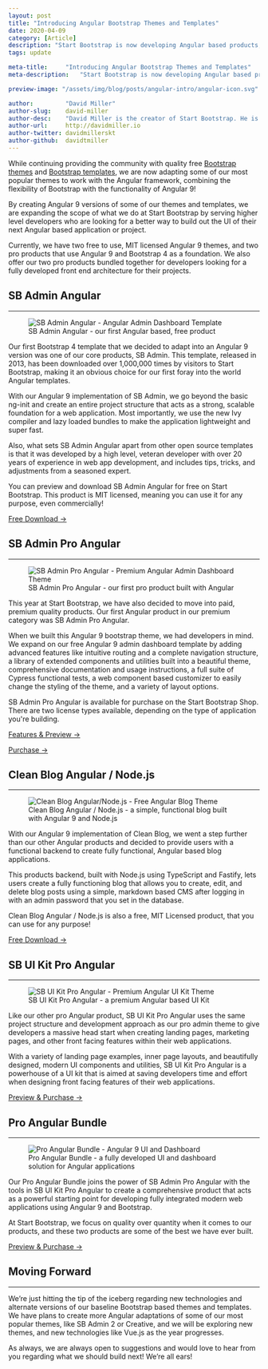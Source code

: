 ```yaml
---
layout: post
title: "Introducing Angular Bootstrap Themes and Templates"
date: 2020-04-09
category: [Article]
description: "Start Bootstrap is now developing Angular based products, combining the flexible styling of Bootstrap with the powerful functionality of the Angular framework."
tags: update

meta-title:		"Introducing Angular Bootstrap Themes and Templates"
meta-description:	"Start Bootstrap is now developing Angular based products, combining the flexible styling of Bootstrap with the powerful functionality of the Angular framework."

preview-image: "/assets/img/blog/posts/angular-intro/angular-icon.svg"

author:			"David Miller"
author-slug:	david-miller
author-desc:	"David Miller is the creator of Start Bootstrap. He is a front end web designer and developer working out of sunny Orlando, Florida."
author-url:		http://davidmiller.io
author-twitter:	davidmillerskt
author-github:	davidtmiller
---
```


While continuing providing the community with quality free [Bootstrap themes](https://startbootstrap.com/themes/) and [Bootstrap templates](https://startbootstrap.com/templates/), we are now adapting some of our most popular themes to work with the Angular framework, combining the flexibility of Bootstrap with the functionality of Angular 9!

<!--more-->

By creating Angular 9 versions of some of our themes and templates, we are expanding the scope of what we do at Start Bootstrap by serving higher level developers who are looking for a better way to build out the UI of their next Angular based application or project.

Currently, we have two free to use, MIT licensed Angular 9 themes, and two pro products that use Angular 9 and Bootstrap 4 as a foundation. We also offer our two pro products bundled together for developers looking for a fully developed front end architecture for their projects.

## SB Admin Angular

<hr class="mb-4">

<figure>
  <img src="/assets/img/screenshots/templates/sb-admin-angular.png" class="img-fluid rounded shadow-lg my-2" title="SB Admin Angular - Angular Admin Dashboard Template">
  <figcaption class="font-italic text-muted text-center">SB Admin Angular - our first Angular based, free product</figcaption>
</figure>

Our first Bootstrap 4 template that we decided to adapt into an Angular 9 version was one of our core products, SB Admin. This template, released in 2013, has been downloaded over 1,000,000 times by visitors to Start Bootstrap, making it an obvious choice for our first foray into the world Angular templates.

With our Angular 9 implementation of SB Admin, we go beyond the basic ng-init and create an entire project structure that acts as a strong, scalable foundation for a web application. Most importantly, we use the new Ivy compiler and lazy loaded bundles to make the application lightweight and super fast.

Also, what sets SB Admin Angular apart from other open source templates is that it was developed by a high level, veteran developer with over 20 years of experience in web app development, and includes tips, tricks, and adjustments from a seasoned expert.

You can preview and download SB Admin Angular for free on Start Bootstrap. This product is MIT licensed, meaning you can use it for any purpose, even commercially!

<a href="/templates/sb-admin-angular" class="btn btn-primary btn-xl shadow py-3 mb-4">Free Download &rarr;</a>

## SB Admin Pro Angular

<hr class="mb-4">

<figure>
  <img src="/assets/img/screenshots/premium/sb-admin-pro-angular.png" class="img-fluid rounded shadow-lg my-2" title="SB Admin Pro Angular - Premium Angular Admin Dashboard Theme">
  <figcaption class="font-italic text-muted text-center">SB Admin Pro Angular - our first pro product built with Angular</figcaption>
</figure>

This year at Start Bootstrap, we have also decided to move into paid, premium quality products. Our first Angular product in our premium category was SB Admin Pro Angular.

When we built this Angular 9 bootstrap theme, we had developers in mind. We expand on our free Angular 9 admin dashboard template by adding advanced features like intuitive routing and a complete navigation structure, a library of extended components and utilities built into a beautiful theme, comprehensive documentation and usage instructions, a full suite of Cypress functional tests, a web component based customizer to easily change the styling of the theme, and a variety of layout options.

SB Admin Pro Angular is available for purchase on the Start Bootstrap Shop. There are two license types available, depending on the type of application you're building.

<a href="https://themes.startbootstrap.com/sb-admin-pro-angular/" class="btn btn-primary btn-xl shadow py-3">Features &amp; Preview &rarr;</a>

<a href="https://shop.startbootstrap.com/product/sb-admin-pro-angular/" class="btn btn-primary btn-xl shadow py-3 mb-4">Purchase &rarr;</a>

## Clean Blog Angular / Node.js

<hr class="mb-4">

<figure>
  <img src="/assets/img/screenshots/themes/clean-blog-angular.png" class="img-fluid rounded shadow-lg my-2" title="Clean Blog Angular/Node.js - Free Angular Blog Theme">
  <figcaption class="font-italic text-muted text-center">Clean Blog Angular / Node.js - a simple, functional blog built with Angular 9 and Node.js</figcaption>
</figure>

With our Angular 9 implementation of Clean Blog, we went a step further than our other Angular products and decided to provide users with a functional backend to create fully functional, Angular based blog applications.

This products backend, built with Node.js using TypeScript and Fastify, lets users create a fully functioning blog that allows you to create, edit, and delete blog posts using a simple, markdown based CMS after logging in with an admin password that you set in the database.

Clean Blog Angular / Node.js is also a free, MIT Licensed product, that you can use for any purpose!

<a href="/themes/clean-blog-angular/" class="btn btn-primary btn-xl shadow py-3 mb-4">Free Download &rarr;</a>

## SB UI Kit Pro Angular

<hr class="mb-4">

<figure>
  <img src="/assets/img/screenshots/premium/sb-ui-kit-pro-angular.png" class="img-fluid rounded shadow-lg my-2" title="SB UI Kit Pro Angular - Premium Angular UI Kit Theme">
  <figcaption class="font-italic text-muted text-center">SB UI Kit Pro Angular - a premium Angular based UI Kit</figcaption>
</figure>

Like our other pro Angular product, SB UI Kit Pro Angular uses the same project structure and development approach as our pro admin theme to give developers a massive head start when creating landing pages, marketing pages, and other front facing features within their web applications.

With a variety of landing page examples, inner page layouts, and beautifully designed, modern UI components and utilities, SB UI Kit Pro Angular is a powerhouse of a UI kit that is aimed at saving developers time and effort when designing front facing features of their web applications.

<a href="https://shop.startbootstrap.com/product/sb-ui-kit-pro-angular/" class="btn btn-primary btn-xl shadow py-3 mb-4">Preview &amp; Purchase &rarr;</a>

## Pro Angular Bundle

<hr class="mb-4">

<figure>
  <img src="/assets/img/screenshots/premium/angular-bundle.jpg" class="img-fluid rounded shadow-lg my-2" title="Pro Angular Bundle - Angular 9 UI and Dashboard">
  <figcaption class="font-italic text-muted text-center">Pro Angular Bundle - a fully developed UI and dashboard solution for Angular applications</figcaption>
</figure>

Our Pro Angular Bundle joins the power of SB Admin Pro Angular with the tools in SB UI Kit Pro Angular to create a comprehensive product that acts as a powerful starting point for developing fully integrated modern web applications using Angular 9 and Bootstrap.

At Start Bootstrap, we focus on quality over quantity when it comes to our products, and these two products are some of the best we have ever built.

<a href="https://shop.startbootstrap.com/product/pro-angular-bundle/" class="btn btn-primary btn-xl shadow py-3 mb-4">Preview &amp; Purchase &rarr;</a>

## Moving Forward

<hr class="mb-4">

We’re just hitting the tip of the iceberg regarding new technologies and alternate versions of our baseline Bootstrap based themes and templates. We have plans to create more Angular adaptations of some of our most popular themes, like SB Admin 2 or Creative, and we will be exploring new themes, and new technologies like Vue.js as the year progresses.

As always, we are always open to suggestions and would love to hear from you regarding what we should build next! We’re all ears!

